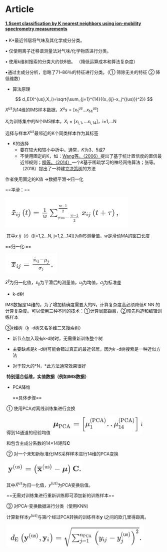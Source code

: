 # Article
#### [1.Scent classification by K nearest neighbors using ion-mobility spectrometry measurements](https://www-sciencedirect-com-443.webvpn.las.ac.cn/science/article/pii/S0957417418305566)



• K*最近邻居将气味及其化学成分分类。

• 仅使用离子迁移谱测量法对气味/化学物质进行分类。

• 使用k维树搜索的分类大约快8倍。 （降低运算成本和算法复杂度）

•通过主成分分析，忽略了71–86％的特征进行分类。（① 筛除无关的特征 ② 降低维数）

+ 算法原理

$$
d_E(X^{us},X_i)=\sqrt{\sum_{j=1}^{14}{(x_{ij}-x_j^{(us)})^2}}
$$

$X^{us}$为14维的IMS样本数据，$X^us=[x_1^{us}...x_{14}^{us}]$

$X_i$为训练集中的N个IMS样本，$X_i=[x_{i,1},...x_{i,14}]$，i=1,...N

选择与样本$X^{us}$最邻近的K个同类样本作为其标签

+ K的选择
  + 要在较大和较小中折中。通常，*K*为3、5或7
  + 不使用固定的K，如：[Wang等。](https://www-sciencedirect-com-443.webvpn.las.ac.cn/science/article/pii/S0957417418305566#bib0036)[（2006）](https://www-sciencedirect-com-443.webvpn.las.ac.cn/science/article/pii/S0957417418305566#bib0036)提出了基于统计置信度的置信最近邻规则；[程等。](https://www-sciencedirect-com-443.webvpn.las.ac.cn/science/article/pii/S0957417418305566#bib0005)[（2014）](https://www-sciencedirect-com-443.webvpn.las.ac.cn/science/article/pii/S0957417418305566#bib0005)一个*K*基于稀疏学习的神经网络算法；张等。（2018）提出了一种建立[决策树](https://www-sciencedirect-com-443.webvpn.las.ac.cn/topics/computer-science/decision-trees)的方法

作者使用固定的K值 $\rightarrow$数据平滑$\rightarrow$归一化

==平滑：==

![image-20200310175620593](https://github.com/Ariel-jin/Article/blob/master/image-20200310175620593.png)

​	其中*x ij*（*t*）([i=1,2...N, j=1,2...14])为IMS测量值，*w*是滑动MA的窗口长度

==归一化:==

![image-20200310180809741](https://github.com/Ariel-jin/Article/blob/master/image-20200310180809741.png)

  $\bar{x}^{ij}$为归一化值，$\tilde{x}_{ij}$为平滑后的测量值，$u_j$为均值，$\sigma_j$为标准差

+ k-d树

IMS数据是14维的，为了增加精确度需要大的N，计算复杂度高必须降低*K* NN 的计算复杂度。可以使用三种不同的技术：①计算局部距离，②预先构造和编辑训练样本

③*ķ*维树（*ķ* -d树又名多维二叉搜索树）

+ 新节点加入现有k-d树时，无需重新训练整个树

+ 主要缺点是*k* -d树可能会错过真正的最近邻居，因为*k* -d树搜索是一种近似方法
+ 对于较大的*N，*此方法通常效果很好

​    **特别适合低维，实值数据（例如IMS数据）**



+ PCA降维

  ==具体步骤==

​       ① 使用PCA对离线训练集进行变换

​			得到14通道的经验均值![image-20200310212108035](https://github.com/Ariel-jin/Article/blob/master/image-20200310212108035.png)

​			和包含主成分系数的14×14矩阵**C**

​		② 对一个未知新标准化IMS采样样本进行14维的PCA变换

![image-20200310213220389](https://github.com/Ariel-jin/Article/blob/master/image-20200310213220389.png)

​				其中$\bar{X}^{us}$为归一化值，$y^{(us)}$为PCA变换后值。

​				==无需对训练集进行重新训练即可添加新的训练样本==

​		③ 对PCA-变换数据进行分类（使用KNN）

​				计算新样本$y^(us)$与第$i$个经过PCA转换的训练样本**y** *i*之间的欧几里得距离。

​						![image-20200310214117707](https://github.com/Ariel-jin/Article/blob/master/image-20200310214117707.png)

